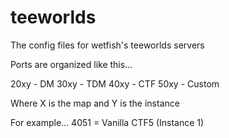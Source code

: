 teeworlds
=========

The config files for wetfish's teeworlds servers

Ports are organized like this...

20xy - DM
30xy - TDM
40xy - CTF
50xy - Custom

Where X is the map and Y is the instance

For example... 4051 = Vanilla CTF5 (Instance 1)
